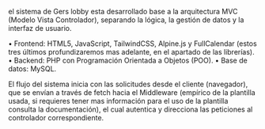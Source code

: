 el sistema de Gers lobby esta desarrollado base a la arquitectura MVC (Modelo Vista Controlador), separando la lógica, la gestión de datos y la interfaz de usuario. 


 • Frontend: HTML5, JavaScript, TailwindCSS, Alpine.js y FullCalendar (estos tres últimos profundizaremos mas adelante, en el apartado de las librerías).
 • Backend: PHP con Programación Orientada a Objetos (POO).
 • Base de datos: MySQL.

 El flujo del sistema inicia con las solicitudes desde el cliente (navegador), que se envían a través de fetch hacia el Middleware (empírico de la plantilla usada, si requieres tener mas información para el uso de la plantilla consulta la documentación), el cual autentica y direcciona las peticiones al controlador correspondiente.